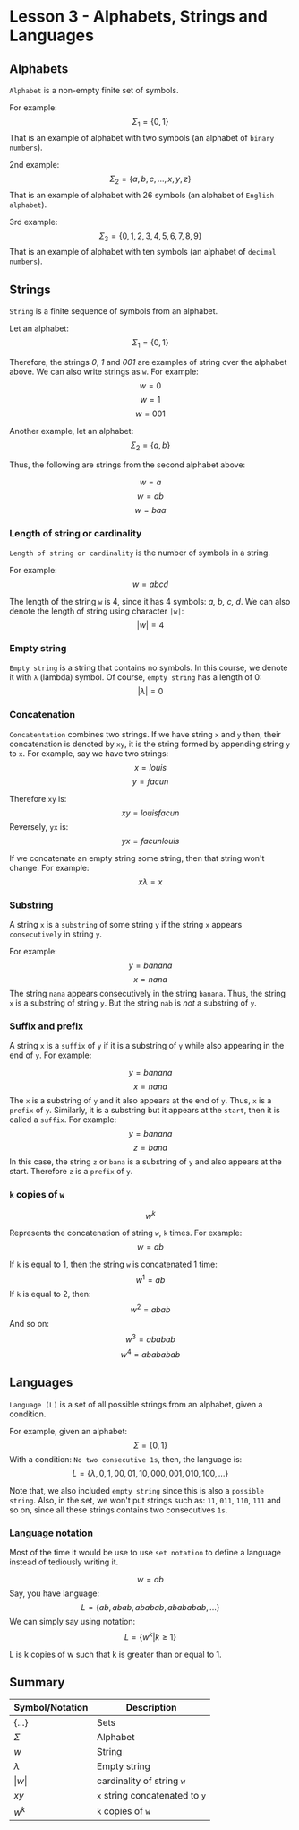# Lesson 3 - Alphabets, Strings and Languages
## Alphabets
`Alphabet` is a non-empty finite set of symbols.

For example:
$$ \Sigma_{1} = \{0, 1\} $$
That is an example of alphabet with two symbols (an alphabet of `binary numbers`).

2nd example:
$$ \Sigma_{2} = \{a, b, c, ... , x, y, z \} $$
That is an example of alphabet with 26 symbols (an alphabet of `English alphabet`).

3rd example:
$$ \Sigma_{3} = \{0, 1, 2, 3, 4, 5, 6, 7, 8, 9 \} $$
That is an example of alphabet with ten symbols (an alphabet of `decimal numbers`).

## Strings
`String` is a finite sequence of symbols from an alphabet.

Let an alphabet:
$$ \Sigma_{1} = \{0, 1\} $$

Therefore, the strings *0*, *1* and *001* are examples of string over the alphabet above. We can also write strings as `w`. For example:
$$ w = 0 $$
$$ w = 1 $$
$$ w = 001 $$

Another example, let an alphabet:
$$ \Sigma_{2} = \{a, b\} $$

Thus, the following are strings from the second alphabet above:

$$ w = a $$
$$ w = ab $$ 
$$ w = baa $$

### **Length of string or cardinality**
`Length of string or cardinality` is the number of symbols in a string.

For example:
$$ w = abcd $$

The length of the string `w` is 4, since it has 4 symbols: *a, b, c, d*. We can also denote the length of string using character `|w|`:
$$ |w| = 4 $$

### **Empty string**
`Empty string` is a string that contains no symbols. In this course, we denote it with `λ` (lambda) symbol. Of course, `empty string` has a length of 0:
$$ | \lambda | = 0$$

### **Concatenation**
`Concatentation` combines two strings. If we have string `x` and `y` then, their concatenation is denoted by `xy`, it is the string formed by appending string `y` to `x`. For example, say we have two strings:
$$ x = louis $$
$$ y = facun $$

Therefore `xy` is:
$$ xy = louisfacun $$
Reversely, `yx` is:
$$ yx = facunlouis $$

If we concatenate an empty string some string, then that string won't change. For example:
$$ x\lambda = x$$

### **Substring**
A string `x` is a `substring` of some string `y` if the string `x` appears `consecutively` in string `y`.

For example:
$$ y = banana $$
$$ x = nana $$
The string `nana` appears consecutively in the string `banana`. Thus, the string `x` is a substring of string `y`. But the string `nab` is *not* a substring of `y`.

### **Suffix and prefix**
A string `x` is a `suffix` of `y` if it is a substring of `y` while also appearing in the end of `y`. For example:

$$ y = banana $$
$$ x = nana $$
The `x` is a substring of `y` and it also appears at the end of `y`. Thus, `x` is a `prefix` of `y`. 
Similarly, it is a substring but it appears at the `start`, then it is called a `suffix`. For example:
$$ y = banana $$
$$ z = bana $$
In this case, the string `z` or `bana` is a substring of `y` and also appears at the start. Therefore `z` is a `prefix` of `y`.

### **`k` copies of `w`**
$$ w^k$$

Represents the concatenation of string `w`, `k` times. For example:
$$ w = ab $$

If `k` is equal to 1, then the string `w` is concatenated 1 time:
$$ w^1 = ab $$
If `k` is equal to 2, then:
$$ w^2 = abab $$
And so on:
$$ w^3 = ababab $$
$$ w^4 = abababab $$

## Languages
`Language (L)` is a set of all possible strings from an alphabet, given a condition.

For example, given an alphabet:
$$ \Sigma = \{0, 1\} $$
With a condition: `No two consecutive 1s`, then, the language is:
$$ L = \{\lambda, 0, 1, 00, 01, 10, 000, 001, 010, 100, ...\} $$

Note that, we also included `empty string` since this is also a `possible string`. Also, in the set, we won't put strings such as: `11`, `011`, `110`, `111` and so on, since all these strings contains two consecutives `1s`.

### Language notation
Most of the time it would be use to use `set notation` to define a language instead of tediously writing it.

$$ w = ab $$
Say, you have language:
$$ L = \{ab, abab, ababab, abababab, ...\} $$
We can simply say using notation:
$$ L = \{w^k | k \geq 1 \} $$

L is k copies of w such that k is greater than or equal to 1.


## Summary

| Symbol/Notation | Description |
| --- | --- |
| $\{...\}$ | Sets |
| $\Sigma$ | Alphabet |
| $w$ | String |
| $\lambda$ | Empty string |
| $\|w\|$ | cardinality of string `w`|
| $xy$ | `x` string concatenated to `y` |
| $w^k$ | `k` copies of `w` |